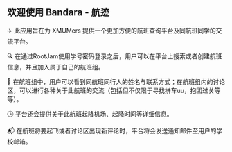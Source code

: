 ## 欢迎使用 Bandara - 航迹

✈️ 此应用旨在为 XMUMers 提供一个更加方便的航班查询平台及同航班同学的交流平台。

🔍 在通过RootJam使用学号密码登录之后，用户可以在平台上搜索或者创建航班信息，并且加入属于自己的航班组。

💬 在航班组中，用户可以看到同航班同行人的姓名与联系方式；在航班组内的讨论区，可以进行各种关于此航班的交流（包括但不仅限于寻找拼车uu，抱团过关等等）。

🕒 平台还会提供关于此航班起降机场、起降时间等详细信息。

📬 在航班将要起飞或者讨论区出现新评论时，平台将会发送通知邮件至用户的学校邮箱。